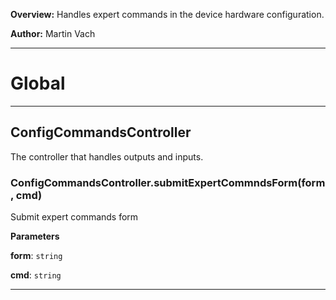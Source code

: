 **Overview:** Handles expert commands  in the device hardware configuration.



**Author:** Martin Vach




* * *

# Global





* * *

## ConfigCommandsController
The controller that handles outputs and inputs.

### ConfigCommandsController.submitExpertCommndsForm(form, cmd) 

Submit expert commands form

**Parameters**

**form**: `string`

**cmd**: `string`




* * *
